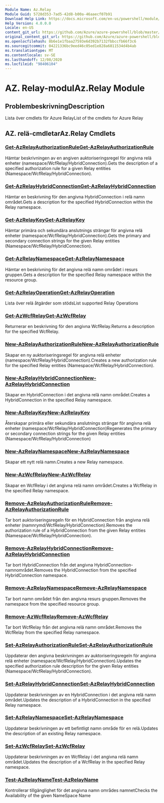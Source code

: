 ```yaml
---
Module Name: Az.Relay
Module Guid: 5728d353-7ad5-42d8-b00a-46aaecf07b91
Download Help Link: https://docs.microsoft.com/en-us/powershell/module/az.relay
Help Version: 4.0.0.0
Locale: en-US
content_git_url: https://github.com/Azure/azure-powershell/blob/master/src/Relay/Relay/help/Az.Relay.md
original_content_git_url: https://github.com/Azure/azure-powershell/blob/master/src/Relay/Relay/help/Az.Relay.md
ms.openlocfilehash: 8b6e1e1fbaa27593e6d392b7132fbbccfb66f3c6
ms.sourcegitcommit: 04221336bc9eed46c05ed1e828a6811534d4b4ab
ms.translationtype: MT
ms.contentlocale: sv-SE
ms.lasthandoff: 12/08/2020
ms.locfileid: "98406104"
---
```

# <span data-ttu-id="f66ab-101">AZ. Relay-modul</span><span class="sxs-lookup"><span data-stu-id="f66ab-101">Az.Relay Module</span></span>
## <span data-ttu-id="f66ab-102">Problembeskrivning</span><span class="sxs-lookup"><span data-stu-id="f66ab-102">Description</span></span>
<span data-ttu-id="f66ab-103">Lista över cmdlets för Azure Relay</span><span class="sxs-lookup"><span data-stu-id="f66ab-103">List of the cmdlets for Azure Relay</span></span>

## <span data-ttu-id="f66ab-104">AZ. relä-cmdletar</span><span class="sxs-lookup"><span data-stu-id="f66ab-104">Az.Relay Cmdlets</span></span>
### [<span data-ttu-id="f66ab-105">Get-AzRelayAuthorizationRule</span><span class="sxs-lookup"><span data-stu-id="f66ab-105">Get-AzRelayAuthorizationRule</span></span>](Get-AzRelayAuthorizationRule.md)
<span data-ttu-id="f66ab-106">Hämtar beskrivningen av en angiven auktoriseringsregel för angivna relä enheter (namespace/WcfRelay/HybridConnection).</span><span class="sxs-lookup"><span data-stu-id="f66ab-106">Gets the description of a specified authorization rule for a given Relay entities (Namespace/WcfRelay/HybridConnection).</span></span>

### [<span data-ttu-id="f66ab-107">Get-AzRelayHybridConnection</span><span class="sxs-lookup"><span data-stu-id="f66ab-107">Get-AzRelayHybridConnection</span></span>](Get-AzRelayHybridConnection.md)
<span data-ttu-id="f66ab-108">Hämtar en beskrivning för den angivna HybridConnection i relä namn området.</span><span class="sxs-lookup"><span data-stu-id="f66ab-108">Gets a description for the specified HybridConnection within the Relay namespace.</span></span>

### [<span data-ttu-id="f66ab-109">Get-AzRelayKey</span><span class="sxs-lookup"><span data-stu-id="f66ab-109">Get-AzRelayKey</span></span>](Get-AzRelayKey.md)
<span data-ttu-id="f66ab-110">Hämtar primära och sekundära anslutnings strängar för angivna relä enheter (namespace/WcfRelay/HybridConnection).</span><span class="sxs-lookup"><span data-stu-id="f66ab-110">Gets the primary and secondary connection strings for the given Relay entities (Namespace/WcfRelay/HybridConnection).</span></span>

### [<span data-ttu-id="f66ab-111">Get-AzRelayNamespace</span><span class="sxs-lookup"><span data-stu-id="f66ab-111">Get-AzRelayNamespace</span></span>](Get-AzRelayNamespace.md)
<span data-ttu-id="f66ab-112">Hämtar en beskrivning för det angivna relä namn området i resurs gruppen.</span><span class="sxs-lookup"><span data-stu-id="f66ab-112">Gets a description for the specified Relay namespace within the resource group.</span></span>

### [<span data-ttu-id="f66ab-113">Get-AzRelayOperation</span><span class="sxs-lookup"><span data-stu-id="f66ab-113">Get-AzRelayOperation</span></span>](Get-AzRelayOperation.md)
<span data-ttu-id="f66ab-114">Lista över relä åtgärder som stöds</span><span class="sxs-lookup"><span data-stu-id="f66ab-114">List supported Relay Operations</span></span>

### [<span data-ttu-id="f66ab-115">Get-AzWcfRelay</span><span class="sxs-lookup"><span data-stu-id="f66ab-115">Get-AzWcfRelay</span></span>](Get-AzWcfRelay.md)
<span data-ttu-id="f66ab-116">Returnerar en beskrivning för den angivna WcfRelay.</span><span class="sxs-lookup"><span data-stu-id="f66ab-116">Returns a description for the specified WcfRelay.</span></span>

### [<span data-ttu-id="f66ab-117">New-AzRelayAuthorizationRule</span><span class="sxs-lookup"><span data-stu-id="f66ab-117">New-AzRelayAuthorizationRule</span></span>](New-AzRelayAuthorizationRule.md)
<span data-ttu-id="f66ab-118">Skapar en ny auktoriseringsregel för angivna relä enheter (namespace/WcfRelay/HybridConnection).</span><span class="sxs-lookup"><span data-stu-id="f66ab-118">Creates a new authorization rule for the specified Relay entities (Namespace/WcfRelay/HybridConnection).</span></span>

### [<span data-ttu-id="f66ab-119">New-AzRelayHybridConnection</span><span class="sxs-lookup"><span data-stu-id="f66ab-119">New-AzRelayHybridConnection</span></span>](New-AzRelayHybridConnection.md)
<span data-ttu-id="f66ab-120">Skapar en HybridConnection i det angivna relä namn området.</span><span class="sxs-lookup"><span data-stu-id="f66ab-120">Creates a HybridConnection in the specified Relay namespace.</span></span>

### [<span data-ttu-id="f66ab-121">New-AzRelayKey</span><span class="sxs-lookup"><span data-stu-id="f66ab-121">New-AzRelayKey</span></span>](New-AzRelayKey.md)
<span data-ttu-id="f66ab-122">Återskapar primära eller sekundära anslutnings strängar för angivna relä enheter (namespace/WcfRelay/HybridConnection)</span><span class="sxs-lookup"><span data-stu-id="f66ab-122">Regenerates the primary or secondary connection strings for the given Relay entities (Namespace/WcfRelay/HybridConnection)</span></span>

### [<span data-ttu-id="f66ab-123">New-AzRelayNamespace</span><span class="sxs-lookup"><span data-stu-id="f66ab-123">New-AzRelayNamespace</span></span>](New-AzRelayNamespace.md)
<span data-ttu-id="f66ab-124">Skapar ett nytt relä namn.</span><span class="sxs-lookup"><span data-stu-id="f66ab-124">Creates a new Relay namespace.</span></span>

### [<span data-ttu-id="f66ab-125">New-AzWcfRelay</span><span class="sxs-lookup"><span data-stu-id="f66ab-125">New-AzWcfRelay</span></span>](New-AzWcfRelay.md)
<span data-ttu-id="f66ab-126">Skapar en WcfRelay i det angivna relä namn området.</span><span class="sxs-lookup"><span data-stu-id="f66ab-126">Creates a WcfRelay in the specified Relay namespace.</span></span>

### [<span data-ttu-id="f66ab-127">Remove-AzRelayAuthorizationRule</span><span class="sxs-lookup"><span data-stu-id="f66ab-127">Remove-AzRelayAuthorizationRule</span></span>](Remove-AzRelayAuthorizationRule.md)
<span data-ttu-id="f66ab-128">Tar bort auktoriseringsregeln för en HybridConnection från angivna relä enheter (namnrymd/WcfRelay/HybridConnection).</span><span class="sxs-lookup"><span data-stu-id="f66ab-128">Removes the authorization rule of a HybridConnection from the given Relay entities (Namespace/WcfRelay/HybridConnection).</span></span>

### [<span data-ttu-id="f66ab-129">Remove-AzRelayHybridConnection</span><span class="sxs-lookup"><span data-stu-id="f66ab-129">Remove-AzRelayHybridConnection</span></span>](Remove-AzRelayHybridConnection.md)
<span data-ttu-id="f66ab-130">Tar bort HybridConnection från det angivna HybridConnection-namnområdet.</span><span class="sxs-lookup"><span data-stu-id="f66ab-130">Removes the HybridConnection from the specified HybridConnection namespace.</span></span>

### [<span data-ttu-id="f66ab-131">Remove-AzRelayNamespace</span><span class="sxs-lookup"><span data-stu-id="f66ab-131">Remove-AzRelayNamespace</span></span>](Remove-AzRelayNamespace.md)
<span data-ttu-id="f66ab-132">Tar bort namn området från den angivna resurs gruppen.</span><span class="sxs-lookup"><span data-stu-id="f66ab-132">Removes the namespace from the specified resource group.</span></span> 

### [<span data-ttu-id="f66ab-133">Remove-AzWcfRelay</span><span class="sxs-lookup"><span data-stu-id="f66ab-133">Remove-AzWcfRelay</span></span>](Remove-AzWcfRelay.md)
<span data-ttu-id="f66ab-134">Tar bort WcfRelay från det angivna relä namn området.</span><span class="sxs-lookup"><span data-stu-id="f66ab-134">Removes the WcfRelay from the specified Relay namespace.</span></span>

### [<span data-ttu-id="f66ab-135">Set-AzRelayAuthorizationRule</span><span class="sxs-lookup"><span data-stu-id="f66ab-135">Set-AzRelayAuthorizationRule</span></span>](Set-AzRelayAuthorizationRule.md)
<span data-ttu-id="f66ab-136">Uppdaterar den angivna beskrivningen av auktoriseringsregeln för angivna relä enheter (namespace/WcfRelay/HybridConnection).</span><span class="sxs-lookup"><span data-stu-id="f66ab-136">Updates the specified authorization rule description for the given Relay entities (Namespace/WcfRelay/HybridConnection).</span></span>

### [<span data-ttu-id="f66ab-137">Set-AzRelayHybridConnection</span><span class="sxs-lookup"><span data-stu-id="f66ab-137">Set-AzRelayHybridConnection</span></span>](Set-AzRelayHybridConnection.md)
<span data-ttu-id="f66ab-138">Uppdaterar beskrivningen av en HybridConnection i det angivna relä namn området.</span><span class="sxs-lookup"><span data-stu-id="f66ab-138">Updates the description of a HybridConnection in the specified Relay namespace.</span></span>

### [<span data-ttu-id="f66ab-139">Set-AzRelayNamespace</span><span class="sxs-lookup"><span data-stu-id="f66ab-139">Set-AzRelayNamespace</span></span>](Set-AzRelayNamespace.md)
<span data-ttu-id="f66ab-140">Uppdaterar beskrivningen av ett befintligt namn område för en relä.</span><span class="sxs-lookup"><span data-stu-id="f66ab-140">Updates the description of an existing Relay namespace.</span></span>

### [<span data-ttu-id="f66ab-141">Set-AzWcfRelay</span><span class="sxs-lookup"><span data-stu-id="f66ab-141">Set-AzWcfRelay</span></span>](Set-AzWcfRelay.md)
<span data-ttu-id="f66ab-142">Uppdaterar beskrivningen av en WcfRelay i det angivna relä namn området.</span><span class="sxs-lookup"><span data-stu-id="f66ab-142">Updates the description of a WcfRelay in the specified Relay namespace.</span></span>

### [<span data-ttu-id="f66ab-143">Test-AzRelayName</span><span class="sxs-lookup"><span data-stu-id="f66ab-143">Test-AzRelayName</span></span>](Test-AzRelayName.md)
<span data-ttu-id="f66ab-144">Kontrollerar tillgänglighet för det angivna namn områdes namnet</span><span class="sxs-lookup"><span data-stu-id="f66ab-144">Checks the Availability of the given NameSpace Name</span></span>

